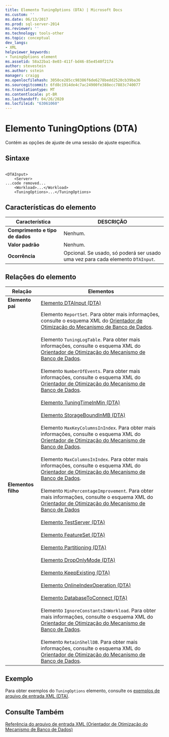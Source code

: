```yaml
---
title: Elemento TuningOptions (DTA) | Microsoft Docs
ms.custom: ''
ms.date: 06/13/2017
ms.prod: sql-server-2014
ms.reviewer: ''
ms.technology: tools-other
ms.topic: conceptual
dev_langs:
- XML
helpviewer_keywords:
- TuningOptions element
ms.assetid: 58a22ba1-8e03-411f-bd46-85e4540f217a
author: stevestein
ms.author: sstein
manager: craigg
ms.openlocfilehash: 3050ce285cc98386f6de6278bedd2520cb39ba36
ms.sourcegitcommit: 6fd8c1914de4c7ac24900fe388ecc7883c740077
ms.translationtype: MT
ms.contentlocale: pt-BR
ms.lasthandoff: 04/26/2020
ms.locfileid: "63061060"
---
```

# <a name="tuningoptions-element-dta"></a>Elemento TuningOptions (DTA)
  Contém as opções de ajuste de uma sessão de ajuste específica.  
  
## <a name="syntax"></a>Sintaxe  
  
```  
  
<DTAInput>  
    <Server>  
...code removed...  
    <Workload>...</Workload>  
    <TuningOptions>...</TuningOptions>  
```  
  
## <a name="element-characteristics"></a>Características do elemento  
  
|Característica|DESCRIÇÃO|  
|--------------------|-----------------|  
|**Comprimento e tipo de dados**|Nenhum.|  
|**Valor padrão**|Nenhum.|  
|**Ocorrência**|Opcional. Se usado, só poderá ser usado uma vez para cada elemento `DTAInput`.|  
  
## <a name="element-relationships"></a>Relações do elemento  
  
|Relação|Elementos|  
|------------------|--------------|  
|**Elemento pai**|[Elemento DTAInput &#40;DTA&#41;](dtainput-element-dta.md)|  
|**Elementos filho**|Elemento `ReportSet`. Para obter mais informações, consulte o esquema XML do [Orientador de Otimização do Mecanismo de Banco de Dados](https://go.microsoft.com/fwlink/?linkid=43100).<br /><br /> Elemento `TuningLogTable`. Para obter mais informações, consulte o esquema XML do [Orientador de Otimização do Mecanismo de Banco de Dados](https://go.microsoft.com/fwlink/?linkid=43100).<br /><br /> Elemento `NumberOfEvents`. Para obter mais informações, consulte o esquema XML do [Orientador de Otimização do Mecanismo de Banco de Dados](https://go.microsoft.com/fwlink/?linkid=43100).<br /><br /> [Elemento TuningTimeInMin &#40;DTA&#41;](tuningtimeinmin-element-dta.md)<br /><br /> [Elemento StorageBoundInMB &#40;DTA&#41;](storageboundinmb-element-dta.md)<br /><br /> Elemento `MaxKeyColumnsInIndex`. Para obter mais informações, consulte o esquema XML do [Orientador de Otimização do Mecanismo de Banco de Dados](https://go.microsoft.com/fwlink/?linkid=43100).<br /><br /> Elemento `MaxColumnsInIndex`. Para obter mais informações, consulte o esquema XML do [Orientador de Otimização do Mecanismo de Banco de Dados](https://go.microsoft.com/fwlink/?linkid=43100).<br /><br /> Elemento `MinPercentageImprovement`. Para obter mais informações, consulte o esquema XML do [Orientador de Otimização do Mecanismo de Banco de Dados](https://go.microsoft.com/fwlink/?linkid=43100)<br /><br /> [Elemento TestServer &#40;DTA&#41;](server-element-dta.md)<br /><br /> [Elemento FeatureSet &#40;DTA&#41;](featureset-element-dta.md)<br /><br /> [Elemento Partitioning &#40;DTA&#41;](partitioning-element-dta.md)<br /><br /> [Elemento DropOnlyMode &#40;DTA&#41;](droponlymode-element-dta.md)<br /><br /> [Elemento KeepExisting &#40;DTA&#41;](keepexisting-element-dta.md)<br /><br /> [Elemento OnlineIndexOperation &#40;DTA&#41;](onlineindexoperation-element-dta.md)<br /><br /> [Elemento DatabaseToConnect &#40;DTA&#41;](databasetoconnect-element-dta.md)<br /><br /> Elemento `IgnoreConstantsInWorkload`. Para obter mais informações, consulte o esquema XML do [Orientador de Otimização do Mecanismo de Banco de Dados](https://go.microsoft.com/fwlink/?linkid=43100).<br /><br /> Elemento `RetainShellDB`. Para obter mais informações, consulte o esquema XML do [Orientador de Otimização do Mecanismo de Banco de Dados](https://go.microsoft.com/fwlink/?linkid=43100).|  
  
## <a name="example"></a>Exemplo  
 Para obter exemplos do `TuningOptions` elemento, consulte os [exemplos de arquivo de entrada XML &#40;DTA&#41;](xml-input-file-samples-dta.md).  
  
## <a name="see-also"></a>Consulte Também  
 [Referência do arquivo de entrada XML &#40;Orientador de Otimização do Mecanismo de Banco de Dados&#41;](xml-input-file-reference-database-engine-tuning-advisor.md)  
  
  
